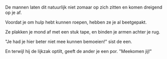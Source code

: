 De mannen laten dit natuurlijk niet zomaar op zich zitten en komen dreigend op je af.

Voordat je om hulp hebt kunnen roepen, hebben ze je al beetgepakt. 

Ze plakken je mond af met een stuk tape, en binden je armen achter je rug.

"Je had je hier beter niet mee kunnen bemoeien!" sist de een.

En terwijl hij de lijkzak optilt, geeft de ander je een por. "Meekomen jij!"